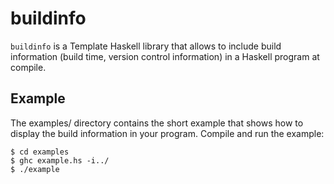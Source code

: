 buildinfo
=========

`buildinfo` is a Template Haskell library that allows to include build information (build time, version control information) in a Haskell program at compile.


Example
-------

The examples/ directory contains the short example that shows how to display the build information in your program.  Compile and run the example:

    $ cd examples
    $ ghc example.hs -i../
    $ ./example

